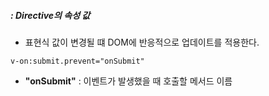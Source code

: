 ##### : Directive의 속성 값

 + 표현식 값이 변경될 떄 DOM에 반응적으로 업데이트를 적용한다. 


`v-on:submit.prevent="onSubmit"`
+ **"onSubmit"** : 이벤트가 발생했을 때 호출할 메서드 이름